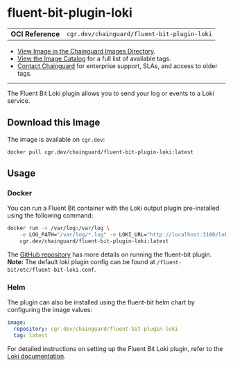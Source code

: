 <!--monopod:start-->
# fluent-bit-plugin-loki
| | |
| - | - |
| **OCI Reference** | `cgr.dev/chainguard/fluent-bit-plugin-loki` |


* [View Image in the Chainguard Images Directory](https://images.chainguard.dev/directory/image/fluent-bit-plugin-loki/overview).
* [View the Image Catalog](https://console.chainguard.dev/images/catalog) for a full list of available tags.
* [Contact Chainguard](https://www.chainguard.dev/chainguard-images) for enterprise support, SLAs, and access to older tags.

---
<!--monopod:end-->

<!--overview:start-->
The Fluent Bit Loki plugin allows you to send your log or events to a Loki service.
<!--overview:end-->

<!--getting:start-->
## Download this Image
The image is available on `cgr.dev`:

```
docker pull cgr.dev/chainguard/fluent-bit-plugin-loki:latest
```
<!--getting:end-->

<!--body:start-->
## Usage

### Docker

You can run a Fluent Bit container with the Loki output plugin pre-installed using the following command:

```bash
docker run -v /var/log:/var/log \
    -e LOG_PATH="/var/log/*.log" -e LOKI_URL="http://localhost:3100/loki/api/v1/push" \
    cgr.dev/chainguard/fluent-bit-plugin-loki:latest
```
The [GitHub repository](https://github.com/grafana/loki/tree/main/clients/cmd/fluent-bit) has more details on running the fluent-bit plugin.  
**Note:** The default loki plugin config can be found at `/fluent-bit/etc/fluent-bit-loki.conf`.

### Helm
The plugin can also be installed using the fluent-bit helm chart by configuring the image values:

```yaml
image:
  repository: cgr.dev/chainguard/fluent-bit-plugin-loki
  tag: latest
```
For detailed instructions on setting up the Fluent Bit Loki plugin, refer to the [Loki documentation](https://grafana.com/docs/loki/latest/send-data/fluentbit/).

<!--body:end-->
